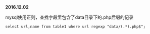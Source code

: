 **2016.12.02**

mysql使用正则，查找字段里包含了data目录下的.php后缀的记录
```
select url,name from table1 where url regexp "data/(.*).php$";
```